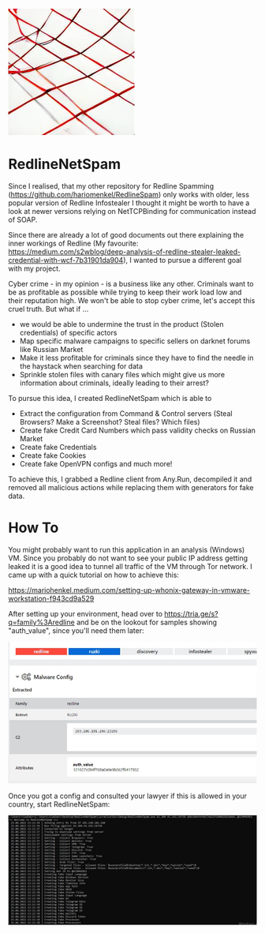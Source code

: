 ![alt text](https://github.com/hariomenkel/RedlineNetSpam/blob/main/logo.png?raw=true)
# RedlineNetSpam

Since I realised, that my other repository for Redline Spamming (https://github.com/hariomenkel/RedlineSpam) only works with older, less popular version of Redline Infostealer I thought it might be worth to have a look at newer versions relying on NetTCPBinding for communication instead of SOAP.

Since there are already a lot of good documents out there explaining the inner workings of Redline (My favourite: https://medium.com/s2wblog/deep-analysis-of-redline-stealer-leaked-credential-with-wcf-7b31901da904), I wanted to pursue a different goal with my project.

Cyber crime - in my opinion - is a business like any other. Criminals want to be as profitable as possible while trying to keep their work load low and their reputation high. We won't be able to stop cyber crime, let's accept this cruel truth. But what if ...

- we would be able to undermine the trust in the product (Stolen credentials) of specific actors
- Map specific malware campaigns to specific sellers on darknet forums like Russian Market
- Make it less profitable for criminals since they have to find the needle in the haystack when searching for data
- Sprinkle stolen files with canary files which might give us more information about criminals, ideally leading to their arrest?

To pursue this idea, I created RedlineNetSpam which is able to
- Extract the configuration from Command & Control servers (Steal Browsers? Make a Screenshot? Steal files? Which files)
- Create fake Credit Card Numbers which pass validity checks on Russian Market
- Create fake Credentials
- Create fake Cookies
- Create fake OpenVPN configs
and much more!

To achieve this, I grabbed a Redline client from Any.Run, decompiled it and removed all malicious actions while replacing them with generators for fake data.

# How To
You might probably want to run this application in an analysis (Windows) VM. Since you probably do not want to see your public IP address getting leaked it is a good idea to tunnel all traffic of the VM through Tor network. I came up with a quick tutorial on how to achieve this:

https://mariohenkel.medium.com/setting-up-whonix-gateway-in-vmware-workstation-f943cd9a529

After setting up your environment, head over to https://tria.ge/s?q=family%3Aredline and be on the lookout for samples showing "auth_value", since you'll need them later:

![alt text](https://github.com/hariomenkel/RedlineNetSpam/blob/main/hatching.jpg?raw=true)

Once you got a config and consulted your lawyer if this is allowed in your country, start RedlineNetSpam:

![alt text](https://github.com/hariomenkel/RedlineNetSpam/blob/main/running.jpg?raw=true)
